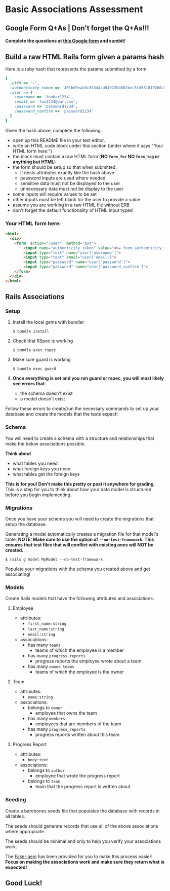 # Basic Associations Assessment




## Google Form Q+As | **Don't forget the Q+As!!!**


#### Complete the questions at [this Google form](https://docs.google.com/forms/d/1RSxDrmbbIvj0I8vxy52qNCV_qEPkAjNa7gwShHHy8eE/viewform) and sumbit!




## Build a raw HTML Rails form given a params hash

Here is a ruby hash that represents the params
submitted by a form.

```ruby
{
  :utf8 => '✓',
  :authenticity_token => '401b09eab3c013d4ca54922bb802bec8fd5318192b0a75f201d8b3727429080fb337591abd3e44453b954555b7a0812e1081c39b740293f765eae731f5a65ed1',
  :user => {
    :username => 'foobar1234',
    :email => 'foo1234@bar.com',
    :password => 'password1234',
    :password_confirm => 'password1234'
  }
}
```

Given the hash above, complete the following:

- open up this README file in your text editor.
- write an HTML code block under this section (under where it says "Your HTML form here:")
- the block must contain a raw HTML form (**NO `form_for` NO `form_tag` or anything but HTML**)
- the form should be setup so that when submitted:
    - it nests attributes exactly like the hash above
    - password inputs are used where needed
    - sensitive data must not be displayed to the user
    - unnecessary data must not be display to the user
- some inputs will require values to be set
- other inputs must be left blank for the user to provide a value
- assume you are working in a raw HTML file without ERB
- don't forget the default functionality of HTML input types!


### Your HTML form here:

```html
<html>
  <div>
    <form  action="/user"  method="put">
        <input name="authenticity_token" value="<%= form_authenticity_token %>" type="hidden">
        <input type="text" name="user['username']">
        <input type="text" email="user['email']">
        <input type="password" name="user['password']">
        <input type="password" name="user['password_confirm']">
    </form>    
  </div> 
</html>
```





## Rails Associations

### Setup

1. Install the local gems with bundler

    ```shell
    $ bundle install
    ```

1. Check that RSpec is working

    ```shell
    $ bundle exec rspec
    ```

1. Make sure guard is working

    ```shell
    $ bundle exec guard
    ```

1. **Once everything is set and you run guard or rspec,
you will most likely see errors that**:

    - the schema doesn't exist
    - a model doesn't exist

Follow these errors to create/run the necessary commands to set up your database
and create the models that the tests expect!



### Schema

You will need to create a schema with a structure and relationships
that make the below associations possible.

**Think about**

- what tables you need
- what foreign keys you need
- what tables get the foreign keys

**This is for you! Don't make this pretty or post it anywhere for grading.**
This is a step for you to think about how your data model is structured
before you begin implementing.


### Migrations

Once you have your schema you will need to create the migrations
that setup the database.

Generating a model automatically creates a migration file for that model's table.
**NOTE: Make sure to use the option of `--no-test-framework`. This ensures that test files that will conflict with existing ones will NOT be created.**

```shell
$ rails g model MyModel --no-test-framework
```

Populate your migrations with the schema you created above and get associating!


### Models

Create Rails models that have the following attributes and associations:

1. Employee
    - attributes:
        - `first_name:string`
        - `last_name:string`
        - `email:string`
    - associations:
        - has many `teams`
            - teams of which the employee is a member
        - has many `progress reports`
            - progress reports the employee wrote about a team
        - has many `owned teams`
            - teams of which the employee is the owner

1. Team
    - attributes:
        - `name:string`
    - associations:
        - belongs to `owner`
            - employee that owns the team
        - has many `members`
            - employees that are members of the team
        - has many `progress_reports`
            - progress reports written about this team

1. Progress Report
    - attributes:
        - `body:text`
    - associations:
        - belongs to `author`
            - employee that wrote the progress report
        - belongs to `team`
            - team that the progress report is written about

### Seeding

Create a barebones seeds file that populates the database with records in all tables.

The seeds should generate records that use all of the above associations where appropriate.

The seeds should be minimal and only to help you verify your associations work.

The [Faker gem](https://github.com/stympy/faker) has been provided for you to make this process easier!
**Focus on making the associations work and make sure they return what is expected!**


## Good Luck!




